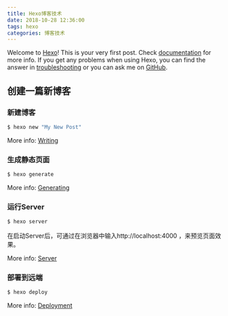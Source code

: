 ```yaml
---
title: Hexo博客技术
date: 2018-10-28 12:36:00
tags: hexo
categories: 博客技术
---
```

Welcome to [Hexo](https://hexo.io/)! This is your very first post. Check [documentation](https://hexo.io/docs/) for more info. If you get any problems when using Hexo, you can find the answer in [troubleshooting](https://hexo.io/docs/troubleshooting.html) or you can ask me on [GitHub](https://github.com/hexojs/hexo/issues).

## 创建一篇新博客

### 新建博客

``` bash
$ hexo new "My New Post"
```

More info: [Writing](https://hexo.io/docs/writing.html)

### 生成静态页面

``` bash
$ hexo generate
```

More info: [Generating](https://hexo.io/docs/generating.html)

### 运行Server

```bash
$ hexo server
```

在启动Server后，可通过在浏览器中输入http://localhost:4000 ，来预览页面效果。

More info: [Server](https://hexo.io/docs/server.html)

### 部署到远端

``` bash
$ hexo deploy
```

More info: [Deployment](https://hexo.io/docs/deployment.html)
